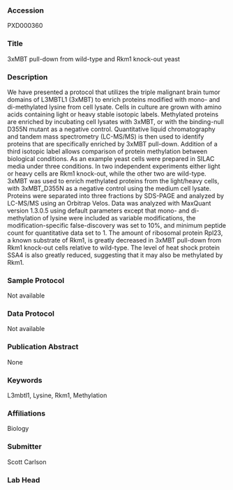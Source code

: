 ### Accession
PXD000360

### Title
3xMBT pull-down from wild-type and Rkm1 knock-out yeast

### Description
We have presented a protocol that utilizes the triple malignant brain tumor domains of L3MBTL1 (3xMBT) to enrich proteins modified with mono- and di-methylated lysine from cell lysate. Cells in culture are grown with amino acids containing light or heavy stable isotopic labels. Methylated proteins are enriched by incubating cell lysates with 3xMBT, or with the binding-null D355N mutant as a negative control. Quantitative liquid chromatography and tandem mass spectrometry (LC-MS/MS) is then used to identify proteins that are specifically enriched by 3xMBT pull-down. Addition of a third isotopic label allows comparison of protein methylation between biological conditions. As an example yeast cells were prepared in SILAC media under three conditions. In two independent experiments either light or heavy cells are Rkm1 knock-out, while the other two are wild-type. 3xMBT was used to enrich methylated proteins from the light/heavy cells, with 3xMBT_D355N as a negative control using the medium cell lysate. Proteins were separated into three fractions by SDS-PAGE and analyzed by LC-MS/MS using an Orbitrap Velos. Data was analyzed with MaxQuant version 1.3.0.5 using default parameters except that mono- and di-methylation of lysine were included as variable modifications, the modification-specific false-discovery was set to 10%, and minimum peptide count for quantitative data set to 1. The amount of ribosomal protein Rpl23, a known substrate of Rkm1, is greatly decreased in 3xMBT pull-down from Rkm1 knock-out cells relative to wild-type. The level of heat shock protein SSA4 is also greatly reduced, suggesting that it may also be methylated by Rkm1.

### Sample Protocol
Not available

### Data Protocol
Not available

### Publication Abstract
None

### Keywords
L3mbtl1, Lysine, Rkm1, Methylation

### Affiliations
Biology

### Submitter
Scott Carlson

### Lab Head


